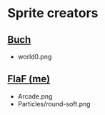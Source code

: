 # Sprite creators

## [Buch](https://opengameart.org/content/generic-platformer-tiles)
 - world0.png

## [FlaF (me)](https://artstation.com/flaf)
 - Arcade.png
 - Particles/round-soft.png